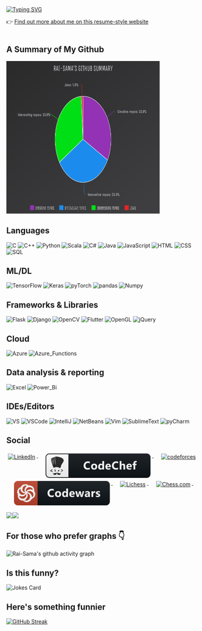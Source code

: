 [![Typing SVG](https://readme-typing-svg.herokuapp.com/?lines=Hi+there!;I'm+Anshuman+Rai;Here's+a+list+of+all+my+interests;Data+science+-+Analytics,+ML/AI;Competitive+Programming;Quantum+computing;Watching+anime;Playing+chess;Reading;Making+people+waste+a+lot+of+time;Eating;Hydrating;Are+you+still+Reading?;Playing+games;Watching+movies;I'm+out+of+ways+to+waste+time;...;...;Wow+you+have+nothing+to+do&color=0FFF50)](https://git.io/typing-svg)

👉 <a href="https://anshumanrai2.pythonanywhere.com">Find out more about me on this resume-style website</a>
<br><br>
## A Summary of My Github
<img alt="Summary" src="https://raw.githubusercontent.com/Rai-Sama/rai-sama/main/repo_summary.png" width="80%" height="400"/> 


## Languages 
![C](https://img.shields.io/badge/C-%2300599C?&logo=C&logoColor=white)
![C++](https://img.shields.io/badge/C++-%2300599C?&logo=c%2B%2B&logoColor=white)
![Python](https://img.shields.io/badge/python-3670A0?logo=python&logoColor=ffdd54)
![Scala](https://img.shields.io/badge/Scala-DC322F?logo=scala&logoColor=white)
![C#](https://img.shields.io/badge/C%23-%23239120?&logo=c-sharp&logoColor=white)
![Java](https://img.shields.io/badge/JAVA-%23ED8B00?&logo=Java&logoColor=white)
![JavaScript](https://img.shields.io/badge/-JavaScript-%23323330?&logo=JavaScript&logoColor=%23F7DF1E)
![HTML](https://img.shields.io/badge/HTML5-%23E34F26?&logo=html5&logoColor=white)
![CSS](https://img.shields.io/badge/CSS-%231572B6.svg?&logo=css3&logoColor=white)
![SQL](https://img.shields.io/badge/SQL-%2300f?&logo=mysql&logoColor=white")

## ML/DL
![TensorFlow](https://img.shields.io/badge/TensorFlow-%23FF6F00?logo=TensorFlow&logoColor=white)
![Keras](https://img.shields.io/badge/Keras-%23D00000?&logo=Keras&logoColor=white)
![pyTorch](https://img.shields.io/badge/PyTorch-%23EE4C2C?&logo=PyTorch&logoColor=white)
![pandas](https://img.shields.io/badge/pandas-%23150458?&logo=pandas&logoColor=white)
![Numpy](https://img.shields.io/badge/numpy-%23013243?&logo=numpy&logoColor=white)

## Frameworks & Libraries
![Flask](https://img.shields.io/badge/flask-%23000?&logo=flask&logoColor=white)
![Django](https://img.shields.io/badge/django-%23092E20.svg?&logo=django&logoColor=white)
![OpenCV](https://img.shields.io/badge/opencv-%23white.svg?&logo=opencv&logoColor=white)
![Flutter](https://img.shields.io/badge/Flutter-%2302569B?&logo=Flutter&logoColor=white)
![OpenGL](https://img.shields.io/badge/OpenGL-%23FFFFFF?&logo=opengl)
![jQuery](https://img.shields.io/badge/jquery-000?&logo=jquery&logoColor=00599C)

## Cloud
![Azure](https://img.shields.io/badge/Microsoft_Azure-0089D6?logo=microsoft-azure&logoColor=white)
![Azure_Functions](https://img.shields.io/badge/Azure_Functions-0062AD?logo=azure-functions&logoColor=white)

## Data analysis & reporting
![Excel](https://img.shields.io/badge/Microsoft_Excel-217346?logo=microsoft-excel&logoColor=white)
![Power_Bi](https://img.shields.io/badge/power_bi-F2C811?logo=powerbi&logoColor=white)

## IDEs/Editors
![VS](https://img.shields.io/badge/VisualStudio-5C2D91?&logo=visual-studio&logoColor=white)
![VSCode](https://img.shields.io/badge/VisualStudioCode-0078d7?&logo=visual-studio-code&logoColor=white)
![IntelliJ](https://img.shields.io/badge/IntelliJIDEA-000000?&logo=intellij-idea&logoColor=white)
![NetBeans](https://img.shields.io/badge/NetBeansIDE-1B6AC6?&logo=apache-netbeans-ide&logoColor=white)
![Vim](https://img.shields.io/badge/VIM-%2311AB00?&logo=vim&logoColor=white)
![SublimeText](https://img.shields.io/badge/sublime_text-%23575757?&logo=sublime-text&logoColor=important)
![pyCharm](https://img.shields.io/badge/pycharm-143?&logo=pycharm&logoColor=black&color=black&labelColor=green)

## Social
<p align="left">
 <a href="https://www.linkedin.com/in/anshuman-rai-sama/">
    <img src="https://img.shields.io/badge/linkedin-%230077B5.svg?style=for-the-badge&logo=linkedin&logoColor=white" alt="LinkedIn" style="vertical-align:top; margin:4px">
  </a> &nbsp;&nbsp;&nbsp;
  
  <a href="https://www.codechef.com/users/anshuman3rai">
    <img src="https://raw.githubusercontent.com/AbhishekMaira10/AbhishekMaira10/master/Resources/svg/codechef.svg" alt="codechef" style="vertical-align:top; margin:4px">
  </a>&nbsp;&nbsp;&nbsp;
 
 <a href="https://codeforces.com/profile/Rai369">
    <img src="https://img.shields.io/badge/Codeforces-445f9d?style=for-the-badge&logo=Codeforces&logoColor=white" alt="codeforces" style="vertical-align:top; margin:4px">
  </a>&nbsp;&nbsp;&nbsp;
  
  <a href="https://www.codewars.com/users/Anshuman3Rai">
    <img src="https://raw.githubusercontent.com/AbhishekMaira10/AbhishekMaira10/master/Resources/svg/codewars.svg" alt="codewars" style="vertical-align:top; margin:4px">
  </a> &nbsp;&nbsp;&nbsp;
  
   <a href="https://lichess.org/@/raisama69">
    <img src="https://raw.githubusercontent.com/ornicar/lila/master/public/logo/lichess-favicon-32-invert.png" alt="Lichess" style="vertical-align:top; margin:4px">
  </a> &nbsp;&nbsp;&nbsp;
 
  <a href="https://www.chess.com/member/inventorofches">
    <img src="https://raw.githubusercontent.com/JairusSW/Chess.com/master/img/icon.ico" alt="Chess.com" style="vertical-align:top; margin:4px">
  </a> &nbsp;&nbsp;&nbsp; 
</p>

<img height="137px" src="https://github-readme-stats.vercel.app/api?username=rai-sama&show_icons=true&theme=chartreuse-dark" /><!-- wi*quL3fcV --><img height="137px" src="https://github-readme-stats.vercel.app/api/top-langs/?username=rai-sama&hide=html&hide_title=true&hide_border=true&layout=compact&langs_count=6&exclude_repo=comp426,Redventures-Movie-Quotes&theme=chartreuse-dark" />

## For those who prefer graphs 👇
![Rai-Sama's github activity graph](https://github-readme-activity-graph.cyclic.app/graph?username=Rai-Sama&theme=high-contrast)

## Is this funny?
![Jokes Card](https://readme-jokes.vercel.app/api?theme=chartreuse-dark)

## Here's something funnier 
[![GitHub Streak](https://github-readme-streak-stats.herokuapp.com/?user=rai-sama&theme=chartreuse-dark)](https://git.io/streak-stats)
